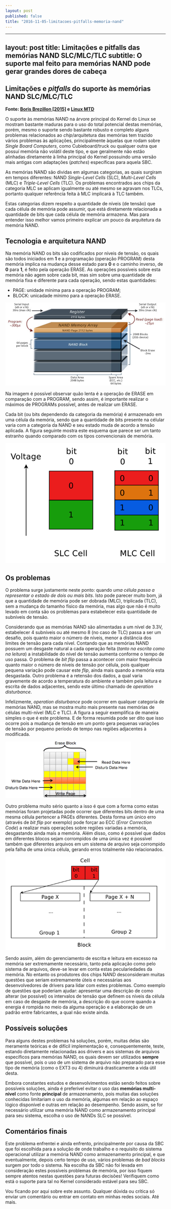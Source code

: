 ```yaml
---
layout: post
published: false
title: "2016-11-05-limitacoes-pitfalls-memoria-nand"
---
```

---
layout: post
title: Limitações e pitfalls das memórias NAND SLC/MLC/TLC
subtitle: O suporte mal feito para memórias NAND pode gerar grandes dores de cabeça
---

## Limitações e _pitfalls_ do suporte às memórias NAND SLC/MLC/TLC

**Fonte: [Boris Brezillon [2015]](https://events.linuxfoundation.org/sites/events/files/slides/brezillon-mlc-nand_0.pdf) e [Linux MTD](http://www.linux-mtd.infradead.org)**

O suporte às memórias NAND na árvore principal do Kernel do Linux se mostram bastante maduras para o uso do total potencial destas memórias, porém, mesmo o suporte sendo bastante robusto e completo alguns problemas relacionados ao _chip_/arquitetura das memórias tem trazido vários problemas às aplicações, principalmente àquelas que rodam sobre _Single Board Computers_, como Cubieboard/truck ou qualquer outra que possuí memória não volátil deste tipo, e que geralmente não estão alinhadas diretamente à linha principal do Kernel possuindo uma versão mais antigas com adaptações (_patches_) específicas para aquela SBC.

As memórias NAND são dividas em algumas categorias, as quais surgiram em tempos diferentes: NAND _Single-Level Cells_ (SLC), _Multi-Level Cells_ (MLC) e _Triple-Level Cells_ (TLC). Os problemas encontrados aos chips da categoria MLC se aplicam igualmente ou até mesmo se agravam nos TLCs, portanto qualquer referência feita à MLC implicará à TLC também.

Estas categorias dizem respeito a quantidade de níveis (de tensão) que cada célula de memória pode assumir, que está diretamente relacionada a quantidade de bits que cada célula de memória armazena. Mas para entender isso melhor vamos primeiro explicar um pouco da arquitetura da memória NAND.

## Tecnologia e arquitetura NAND

Na memória NAND os bits são codificados por níveis de tensão, os quais são todos iniciados em **1** e a programação (operação PROGRAM) desta memória implica na mudança desse estado para **0** e o caminho inverso, de **0** para **1**, é feito pela operação ERASE. As operações possíveis sobre esta memória não agem sobre cada bit, mas sim sobre uma quantidade de memória fixa e diferente para cada operação, sendo estas quantidades:

* PAGE: unidade mínima para a operação PROGRAM;
* BLOCK: unicadade mínimo para a operação ERASE.

![Arquitetura interna NAND](/assets/nand/nand-arch.png)

Na imagem é possível observar quão lenta é a operação de ERASE em comparação com a PROGRAM, sendo assim, é importante realizar o máximos de PROGRAMs possível, antes de realizar um ERASE.

Cada bit (ou bits dependendo da categoria da memória) é armazenado em uma célula da memória, sendo que a quantidade de bits presente na célular varia com a categoria da NAND e seu estado muda de acordo a tensão aplicada. A figura seguinte mostra este esquema que parece ser um tanto estranho quando comparado com os tipos convencionais de memória.

![Células NAND](/assets/nand/nand-cell.png)

## Os problemas

O problema surge justamente neste ponto: quando *uma célula passa a representar o estado de dois ou mais bits*. Isto pode parecer muito bom, já que a quantidade de memória pode ser dobrada (MLC), triplicada (TLC), sem a mudança do tamanho físico da memória, mas algo que não é muito levado em conta são os problemas para estabelecer esta quantidade de subníveis de tensão. 

Considerando que as memórias NAND são alimentadas a um nível de 3.3V, estabelecer 4 subníveis ou até mesmo 8 (no caso de TLC) passa a ser um desafio, pois quanto maior o número de níveis, menor a distância dos limites de tensão para cada nível. Contando que as memórias NAND possuem um desgaste natural a cada operação feita (*tanto na escrita como na leitura*) a instabilidade do nível de tensão aumenta conforme o tempo de uso passa. O problema de _bit flip_ passa a acontecer com maior frequência quanto maior o número de níveis de tensão por célula, pois qualquer pequena variação pode causar este _flip_, ainda mais quando a memória esta desgastada. Outro problema é a retensão dos dados, a qual varia gravemente de acordo a temperatura do ambiente e também pela leitura e escrita de dados adjacentes, sendo este último chamado de _operation disturbance_.

Infelizmente, _operation disturbance_ pode ocorrer em qualquer categoria de memórias NAND, mas se mostra muito mais presente nas memórias de células multi-nível (MLC e TLC). A figura a seguir exemplifica de maneira simples o que é este problema. E de forma resumida pode ser dito que isso ocorre pois a mudança de tensão em um ponto gera pequenas variações de tensão por pequeno período de tempo nas regiões adjacentes à modificada.

![Disturbio causado em regiões vizinhas pela execução de alguma operação](/assets/nand/nand-operation-disturbance.png)

Outro problema muito sério quanto a isso é que com a forma como estas memórias foram projetadas pode ocorrer que diferentes bits dentro de uma mesma célula pertencer a PAGEs diferentes. Desta forma um único erro (através de _bit flip_ por exemplo) pode forçar ao ECC (_Error Correction Code_) a realizar mais operações sobre regiões variadas a memória, desgastando ainda mais a memória. Além disso, como é possível que dados em diferentes blocos sejam corrompidos de uma única vez é possível também que diferentes arquivos em um sistema de arquivo seja corrompido pela falha de uma única célula, gerando erros totalmente não relacionados.

![Páginas pareadas](/assets/nand/nand-paired-pages.png)

Sendo assim, além do gerenciamento de escrita e leitura em excesso na memória ser extremamente necessário, tanto pela aplicação como pelo sistema de arquivos, deve-se levar em conta estas peculariedades da memória. No entanto os produtores dos chips NAND desconsideram muitas questões que seriam extremamente úteis e necessárias aos desenvolvedores de drivers para lidar com estes problemas. Como exemplo de questões que poderiam ajudar: apresentar uma descrição de como alterar (se possível) os intervalos de tensão que definem os níveis da célula em caso de desgaste de memória, a descrição do que ocorre quando a energia é rompida no meio da alguma operação e a elaboração de um padrão entre fabricantes, a qual não existe ainda.

## Possíveis soluções

Para alguns destes problemas há soluções, porém, muitas delas são meramente teóricas e de difícil implementação e, consequentemente, teste, estando diretamente relacionadas aos drivers e aos sistemas de arquivos específicos para memórias NAND, os quais devem ser utilizados **sempre** que possível, pois o uso de um sistema de arquivo não preparado para esse tipo de memória (como o EXT3 ou 4) diminuirá drasticamente a vida útil desta. 

Embora constantes estudos e desenvolvimentos estão sendo feitos sobre possíveis soluções, ainda é preferível evitar o uso das **memórias multi-nivel** como fonte **principal** de armazenamento, pois muitas das soluções conhecidas limitariam o uso da memória, algumas em relação ao espaço lógico disponível e outras em relação ao desempenho. Sendo assim, se for necessário utilizar uma memória NAND como armazenamento principal para seu sistema, escolha o uso de NANDs SLC se possível. 

## Comentários finais

Este problema enfrentei e ainda enfrento, principalmente por causa da SBC que foi escolhida para a solução de onde trabalho e o requisito do sistema operacional utilizar a memória NAND como armazenamento principal, e que eventualmente, depois certo tempo de uso, vários problemas de _bad blocks_ surgem por todo o sistema. Na escolha da SBC não foi levada em consideração estes possíveis problemas de memória, por isso fiquem sempre atentos nestas questões para futuras decisões! Verifiquem como está o suporte para tal no Kernel considerado estável para seu SBC.

Vou ficando por aqui sobre este assunto. Qualquer dúvida ou crítica só enviar um comentário ou entrar em contato em minhas redes sociais.
Até mais.
